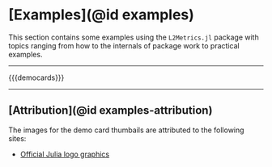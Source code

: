 # [Examples](@id examples)

This section contains some examples using the `L2Metrics.jl` package with topics ranging from how to the internals of package work to practical examples.

---

{{{democards}}}

---

## [Attribution](@id examples-attribution)

The images for the demo card thumbails are attributed to the following sites:

- [Official Julia logo graphics](https://github.com/JuliaLang/julia-logo-graphics)
